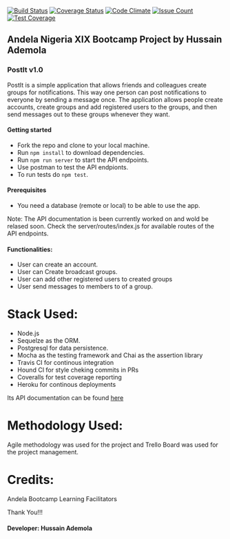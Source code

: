 [![Build Status](https://travis-ci.org/Daymorelah/PostIt.svg?branch=master)](https://travis-ci.org/Daymorelah/PostIt)
[![Coverage Status](https://coveralls.io/repos/github/Daymorelah/PostIt/badge.svg?branch=test)](https://coveralls.io/github/Daymorelah/PostIt?branch=test)
[![Code Climate](https://codeclimate.com/github/Daymorelah/PostIt/badges/gpa.svg)](https://codeclimate.com/github/Daymorelah/PostIt)
[![Issue Count](https://codeclimate.com/github/Daymorelah/PostIt/badges/issue_count.svg)](https://codeclimate.com/github/Daymorelah/PostIt)
[![Test Coverage](https://codeclimate.com/github/Daymorelah/PostIt/badges/coverage.svg)](https://codeclimate.com/github/Daymorelah/PostIt/coverage)

## Andela Nigeria XIX Bootcamp Project by Hussain Ademola

### PostIt v1.0

 PostIt is a simple application that allows friends and colleagues create groups for notifications.
This way one person can post notifications to everyone by sending a message once. The
application allows people create accounts, create groups and add registered users to the groups,
and then send messages out to these groups whenever they want.

#### Getting started

- Fork the repo and clone to your local machine.
- Run `npm install` to download dependencies.
- Run `npm run server` to start the API endpoints.
- Use postman to test the API endpionts.
- To run tests do `npm test`.

#### Prerequisites

- You need a database (remote or local) to be able to use the app.

 Note: The API documentation is been currently worked on and wold be relased soon.
 Check the server/routes/index.js for available routes of the API endpoints.

#### Functionalities:

* User can create an account.
* User can Create broadcast groups.
* User can add other registered users to created groups
* User send messages to members to of a group.

 Stack Used:
===========
* Node.js
* Sequelze as the ORM.
* Postgresql for data persistence.
* Mocha as the testing framework and Chai as the assertion library
* Travis CI for continous integration
* Hound CI for style cheking commits in PRs
* Coveralls for test coverage reporting
* Heroku for continous deployments

Its API documentation can be found [here](https://postit24.herokuapp.com/api/v1/documentation)

 Methodology Used:
=================

Agile methodology was used for the project and Trello Board was used for the project management.


Credits:
========

Andela Bootcamp Learning Facilitators


Thank You!!!

#### Developer: Hussain Ademola

